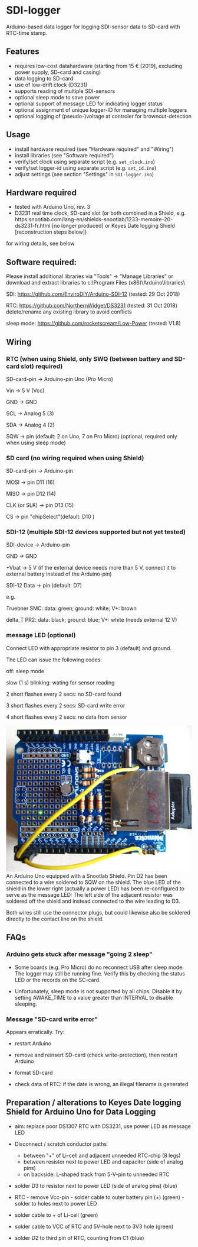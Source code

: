 # SDI-logger
Arduino-based data logger for logging SDI-sensor data to SD-card with RTC-time stamp.

## Features
- requires low-cost datahardware (starting from 15 € [2019], excluding power supply, SD-card and casing)
- data logging to SD-card
- use of low-drift clock (D3231)
- supports reading of multiple SDI-sensors
- optional sleep mode to save power
- optional support of message LED for indicating logger status
- optional assignment of unique logger-ID for managing multiple loggers
- optional logging of (pseudo-)voltage at controler for brownout-detection


## Usage
- install hardware required (see "Hardware required" and "Wiring")
- install libraries (see "Software required")
- verify/set clock using separate script (e.g. ```set_clock.ino```)
- verify/set logger-id using separate script (e.g. ```set_id.ino```)
- adjust settings (see section "Settings" in ```SDI-logger.ino```)

## Hardware required
- tested with Arduino Uno, rev. 3
- D3231 real time clock, SD-card slot (or both combined in a Shield, e.g. https:snootlab.com/lang-en/shields-snootlab/1233-memoire-20-ds3231-fr.html [no longer produced] or Keyes Date logging Shield [reconstruction steps below])

for wiring details, see below

## Software required:
Please install additional libraries via "Tools" -> "Manage Libraries" or download and extract libraries to c:\Program Files (x86)\Arduino\libraries\

 SDI: https://github.com/EnviroDIY/Arduino-SDI-12 (tested: 29 Oct 2018)
 
 RTC: https://github.com/NorthernWidget/DS3231 (tested: 31 Oct 2018) delete/rename any existing library to avoid conflicts
 
 sleep mode: https://github.com/rocketscream/Low-Power (tested: V1.8)

## Wiring

### RTC (when using Shield, only SWQ (between battery and SD-card slot) required)

 SD-card-pin ->  Arduino-pin Uno (Pro Micro)
 
 Vin -> 5 V (Vcc)
 
 GND -> GND
 
 SCL -> Analog 5 (3)
 
 SDA -> Analog 4 (2)
 
 SQW -> pin (default: 2 on Uno, 7 on Pro Micro)  (optional, required only when using sleep mode)


### SD card (no wiring required when using Shield)

 SD-card-pin ->  Arduino-pin
 
 MOSI -> pin D11 (16)
 
 MISO -> pin D12 (14)
 
 CLK (or SLK) -> pin D13 (15)
 
 CS -> pin "chipSelect"(default: D10 )
 

### SDI-12 (multiple SDI-12 devices supported but not yet tested)

 SDI-device ->  Arduino-pin 
 
 GND -> GND
 
 +Vbat -> 5 V (if the external device needs more than 5 V, connect it to external battery instead of the Arduino-pin)
 
 SDI-12 Data -> pin (default: D7) 
 
 e.g. 
 
 Truebner SMC: data: green; ground: white; V+: brown
 
 delta_T PR2: data: black; ground: blue; V+: white (needs external 12 V)
 

### message LED (optional)

  Connect LED with appropriate resistor to pin 3 (default) and ground.
  
  The LED  can issue the following codes:
  
  off: sleep mode
  
  slow (1 s) blinking: wating for sensor reading
  
  2 short flashes every 2 secs: no SD-card found
  
  3 short flashes every 2 secs: SD-card write error
  
  4 short flashes every 2 secs: no data from sensor
  
![Example](doc/wiring_shield.JPG)
An Arduino Uno equipped with a Snootlab Shield. Pin D2 has been connected to a wire soldered to SQW on the shield. The blue LED of the shield in the lower right (actually a power LED) has been re-configured to serve as the message LED: The left side of the adjacent resistor was soldered off the shield and instead connected to the wire leading to D3. 

Both wires still use the connector plugs, but could likewise also be soldered directly to the contact line on the shield.

## FAQs
### Arduino gets stuck after message "going 2 sleep"
- Some boards (e.g. Pro Micro) do no reconnect USB after sleep mode. The logger may still be running fine. Verify this by checking the status LED or the records on the SC-card.

- Unfortunately, sleep mode is not supported by all chips. Disable it by setting AWAKE_TIME to a value greater than INTERVAL to disable sleeping.

### Message "SD-card write error"
Appears erratically. Try:
- restart Arduino

- remove and reinsert SD-card (check write-protection), then restart Arduino

- format SD-card

- check data of RTC: if the date is wrong, an illegal filename is generated 

## Preparation / alterations to Keyes Date logging Shield for Arduino Uno for Data Logging

- aim: replace poor DS1307 RTC with DS3231, use power LED as message LED

- Disconnect / scratch conductor paths
	- between "+" of Li-cell and adjacent unneeded RTC-chip (8 legs)
	- between resistor next to power LED and capacitor (side of analog pins)
	- on backside: L-shaped track from 5-V-pin to unneeded RTC
	
- solder D3 to resistor next to power LED (side of analog pins) (blue)
- RTC
		- remove Vcc-pin
		- solder cable to outer battery pin (+) (green)
		- solder to holes next to power LED
- solder cable to + of Li-cell (green)
- solder cable to VCC of RTC and 5V-hole next to 3V3 hole  (green)
- solder D2 to third pin of RTC, counting from C1 (blue)

